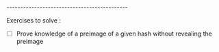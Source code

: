--------------------------------------------</br>

Exercises to solve : </br>

- [ ] Prove knowledge of a preimage of a given hash without revealing the preimage
